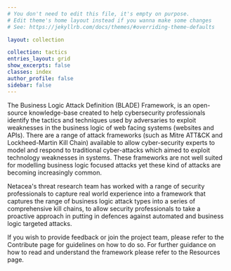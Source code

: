 ```yaml
---
# You don't need to edit this file, it's empty on purpose.
# Edit theme's home layout instead if you wanna make some changes
# See: https://jekyllrb.com/docs/themes/#overriding-theme-defaults

layout: collection

collection: tactics
entries_layout: grid
show_excerpts: false
classes: index
author_profile: false
sidebar: false
---
```


<p>The Business Logic Attack Definition (BLADE) Framework, is an open-source knowledge-base created to help cybersecurity professionals identify the tactics and techniques used by adversaries to exploit weaknesses in the business logic of web facing systems (websites and APIs).
There are a range of attack frameworks (such as Mitre ATT&CK and Lockheed-Martin Kill Chain) available to allow cyber-security experts to model and respond to traditional cyber-attacks which aimed to exploit technology weaknesses in systems. These frameworks are not well suited for modelling business logic focused attacks yet these kind of attacks are becoming increasingly common.<p>
<p>Netacea's threat research team has worked with a range of security professionals to capture real world experience into a framework that captures the range of business logic attack types into a series of comprehensive kill chains, to allow security professionals to take a proactive approach in putting in defences against automated and business logic targeted attacks.</p>
<p>If you wish to provide feedback or join the project team, please refer to the Contribute page for guidelines on how to do so. For further guidance on how to read and understand the framework please refer to the Resources page. </p>
